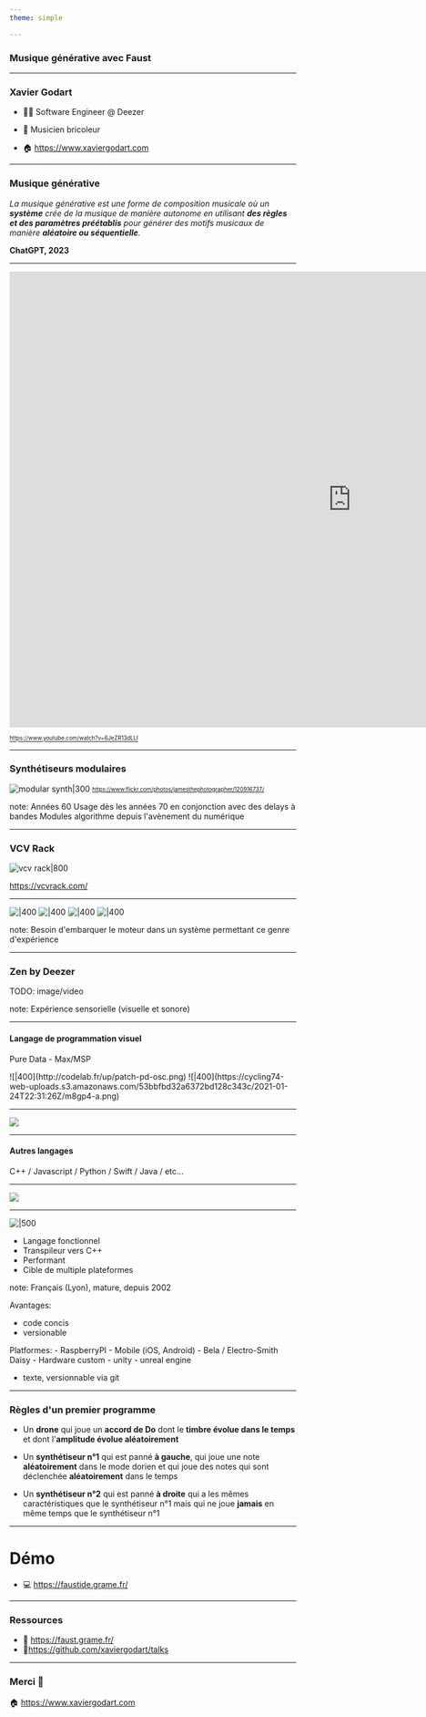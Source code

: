 ```yaml
---
theme: simple

---
```


### Musique générative avec Faust

---

### Xavier Godart

 - 👨‍🦲 Software Engineer @ Deezer

 - 🎸 Musicien bricoleur

- 🏠  https://www.xaviergodart.com

---

### Musique générative

*La musique générative est une forme de composition musicale où un **système** crée de la musique de manière autonome en utilisant **des règles et des paramètres préétablis** pour générer des motifs musicaux de manière **aléatoire ou séquentielle**.*

**ChatGPT, 2023**

---

<iframe width="1200" height="800" src="https://www.youtube.com/embed/6JeZR13dLLI?si=Wl7TpYgh1z0KNYjp&amp;controls=0&amp;start=8737" title="YouTube video player" frameborder="0" allow="accelerometer; autoplay; clipboard-write; encrypted-media; gyroscope; picture-in-picture; web-share" allowfullscreen></iframe>

<sub><sup>https://www.youtube.com/watch?v=6JeZR13dLLI</sup></sub>

---

### Synthétiseurs modulaires

![modular synth|300](https://upload.wikimedia.org/wikipedia/commons/3/3d/Steveporcaro_toto.jpg)
<sub><sup>https://www.flickr.com/photos/jamesthephotographer/120916737/</sup></sub>

note:
Années 60
Usage dès les années 70 en conjonction avec des delays à bandes
Modules algorithme depuis l'avènement du numérique

---

### VCV Rack

![vcv rack|800](https://i.redd.it/ppnkojxu8clz.png)

https://vcvrack.com/

---

<split even no-margin>

![|400](http://www.sonore-visuel.fr/sites/default/files/styles/image_grande_crop/public/soundings2.jpg?itok=oNEdkDA9) 
![|400](https://zen.deezer.com/processed_images/meditation-inapp.71ef33d314b610bb.webp) 
![|400](https://geekopolis472579515.files.wordpress.com/2021/04/fez1.png)
![|400](https://www.aquitaineonline.com/images/stories/Euskal_2020/PR-EvV15-Trobairitz2019Jeune_publicCCPOA.JPG)
</split>

note:
Besoin d'embarquer le moteur dans un système permettant ce genre d'expérience

---

### Zen by Deezer

TODO: image/video

note:
Expérience sensorielle (visuelle et sonore)

---

#### Langage de programmation visuel

Pure Data - Max/MSP

<split even no-margin>
![|400](http://codelab.fr/up/patch-pd-osc.png)
![|400](https://cycling74-web-uploads.s3.amazonaws.com/53bbfbd32a6372bd128c343c/2021-01-24T22:31:26Z/m8gp4-a.png)
</split>

---

![](https://libros.catedu.es/uploads/images/gallery/2022-11/scaled-1680-/image-1667561146711.png)

---

#### Autres langages

C++ / Javascript / Python / Swift / Java / etc...

---

![](https://wiki.analog.com/_media/resources/tools-software/sharc-audio-module/logo_faust_complet_bleu.png)

---

![|500](https://wiki.analog.com/_media/resources/tools-software/sharc-audio-module/logo_faust_complet_bleu.png)

- Langage fonctionnel
- Transpileur vers C++
- Performant
- Cible de multiple plateformes

note:
Français (Lyon), mature, depuis 2002

Avantages:
 - code concis
 - versionable

Platformes:
	 - RaspberryPI
	 - Mobile (iOS, Android)
	 - Bela / Electro-Smith Daisy
	 - Hardware custom
	 - unity
	 - unreal engine
  - texte, versionnable via git
---

### Règles d'un premier programme

- Un **drone** qui joue un **accord de Do** dont le **timbre évolue dans le temps** et dont l'**amplitude évolue aléatoirement**

- Un **synthétiseur n°1** qui est panné **à gauche**, qui joue une note **aléatoirement** dans le mode dorien et qui joue des notes qui sont déclenchée **aléatoirement** dans le temps

- Un **synthétiseur n°2** qui est panné **à droite** qui a les mêmes caractéristiques que le synthétiseur n°1 mais qui ne joue **jamais** en même temps que le synthétiseur n°1

---

# Démo

- 💻 https://faustide.grame.fr/

---

### Ressources

- 📖 https://faust.grame.fr/
- 📍https://github.com/xaviergodart/talks

---

### Merci 🙏



🏠  https://www.xaviergodart.com
